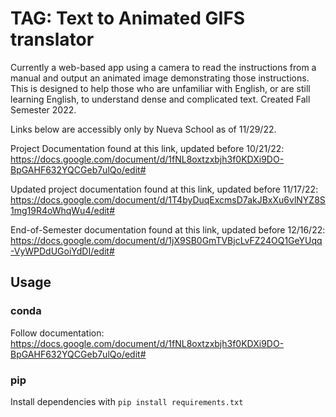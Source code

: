 # TAG: Text to Animated GIFS translator
Currently a web-based app using a camera to read the instructions from a manual and output an animated image demonstrating those instructions. This is designed to help those who are unfamiliar with English, or are still learning English, to understand dense and complicated text.
Created Fall Semester 2022. 

Links below are accessibly only by Nueva School as of 11/29/22. 

Project Documentation found at this link, updated before 10/21/22: https://docs.google.com/document/d/1fNL8oxtzxbjh3f0KDXi9DO-BpGAHF632YQCGeb7ulQo/edit# 

Updated project documentation found at this link, updated before 11/17/22: https://docs.google.com/document/d/1T4byDuqExcmsD7akJBxXu6vlNYZ8S1mg19R4oWhqWu4/edit#

End-of-Semester documentation found at this link, updated before 12/16/22: https://docs.google.com/document/d/1jX9SB0GmTVBjcLvFZ24OQ1GeYUqq-VyWPDdUGoiYdDI/edit#

## Usage

### conda

Follow documentation: https://docs.google.com/document/d/1fNL8oxtzxbjh3f0KDXi9DO-BpGAHF632YQCGeb7ulQo/edit# 

### pip

Install dependencies with `pip install requirements.txt`
